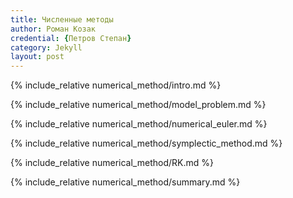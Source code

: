 ```yaml
---
title: Численные методы
author: Роман Козак
credential: {Петров Степан}
category: Jekyll
layout: post
---
```


<script src = "{{site.baseurl}}/assets/scripts/p5.min.js"></script>
<script src = "{{site.baseurl}}/assets/scripts/math.js"></script>
<script type = "module" src = "{{site.baseurl}}/assets/scripts/common/base_vis.js"> </script>
<script type = "module" src = "{{site.baseurl}}/assets/scripts/common/energy.js"></script>
<script type = "module" src = "{{site.baseurl}}/assets/scripts/common/main_vis.js"></script>
<script type = "module" src = "{{site.baseurl}}/assets/scripts/numerical_method/spring.js"></script>

 <meta name="viewport" content="width=device-width, initial-scale=1">
<div>

{% include_relative numerical_method/intro.md %}

{% include_relative numerical_method/model_problem.md %}

{% include_relative numerical_method/numerical_euler.md %}

{% include_relative numerical_method/symplectic_method.md %}

{% include_relative numerical_method/RK.md %}

{% include_relative numerical_method/summary.md %}
</div>

